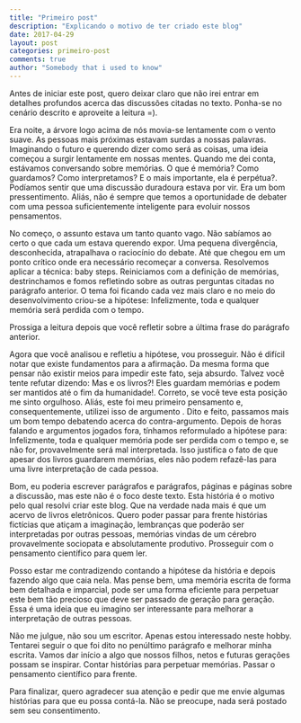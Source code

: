 ```yaml
---
title: "Primeiro post"
description: "Explicando o motivo de ter criado este blog"
date: 2017-04-29
layout: post
categories: primeiro-post
comments: true
author: "Somebody that i used to know"
---
```


<p>Antes de iniciar este post, quero deixar claro que não irei entrar em detalhes profundos
 acerca das discussões citadas no texto. Ponha-se no cenário descrito e aproveite a leitura =).</p>

<p>Era noite, a árvore logo acima de nós movia-se lentamente com o vento suave. As pessoas mais próximas estavam surdas
 a nossas palavras. Imaginando o futuro e querendo dizer como será as coisas, uma ideia começou a surgir lentamente em nossas mentes. Quando me
 dei conta, estávamos conversando sobre memórias. O que é memória? Como guardamos? Como interpretamos? E o mais importante, ela é perpétua?.
 Podíamos sentir que uma discussão duradoura estava por vir. Era um bom pressentimento. Aliás, não é sempre que temos a oportunidade de debater
  com uma pessoa suficientemente inteligente para evoluir nossos pensamentos.</p>

<p>No começo, o assunto estava um tanto quanto vago. Não sabíamos ao certo o que cada um estava
querendo expor. Uma pequena divergência, desconhecida, atrapalhava o raciocínio do debate. Até que chegou em um ponto crítico onde era necessário recomeçar a
conversa. Resolvemos aplicar a técnica: baby steps. Reiniciamos com a definição de memórias, destrinchamos e fomos refletindo
sobre as outras perguntas citadas no parágrafo anterior. O tema foi ficando cada vez mais claro e no meio do desenvolvimento criou-se a hipótese:
 Infelizmente, toda e qualquer memória será perdida com o tempo.</p>

<p>Prossiga a leitura depois que você refletir sobre a última frase do parágrafo anterior.</p>

<p>Agora que você analisou e refletiu a hipótese, vou prosseguir. Não é difícil notar
 que existe fundamentos para a afirmação. Da mesma forma que pensar não existir meios para impedir este fato, seja absurdo. Talvez você tente
 refutar dizendo: Mas e os livros?! Eles guardam memórias e podem ser mantidos até o fim da humanidade!. Correto, se você teve esta posição me
 sinto orgulhoso. Aliás, este foi meu primeiro pensamento e, consequentemente, utilizei isso de argumento   . Dito e feito, passamos
 mais um bom tempo debatendo acerca do contra-argumento. Depois de horas falando e argumentos jogados fora, tínhamos reformulado a hipótese para: Infelizmente, toda e qualquer
 memória pode ser perdida com o tempo e, se não for, provavelmente será mal interpretada. Isso justifica o fato de que apesar dos livros guardarem memórias,
  eles não podem refazê-las para uma livre interpretação de cada pessoa.</p>

<p>Bom, eu poderia escrever parágrafos e parágrafos, páginas e páginas sobre a discussão, mas
este não é o foco deste texto. Esta história é o motivo pelo qual resolvi criar este blog. Que na verdade nada mais é que um acervo de livros
eletrônicos. Quero poder passar para frente histórias fictícias que atiçam a imaginação, lembranças que poderão ser interpretadas por outras
pessoas, memórias vindas de um cérebro provavelmente sociopata e absolutamente produtivo. Prosseguir com o pensamento científico para quem ler.</p>

<p>Posso estar me contradizendo contando a hipótese da história e depois fazendo algo que caia
nela. Mas pense bem, uma memória escrita de forma bem detalhada e imparcial, pode ser uma forma eficiente para perpetuar este bem tão precioso que
deve ser passado de geração para geração. Essa é uma ideia que eu imagino ser interessante para melhorar a interpretação de outras pessoas.</p>

<p>Não me julgue, não sou um escritor. Apenas estou interessado neste hobby. Tentarei seguir o que
foi dito no penúltimo parágrafo e melhorar minha escrita. Vamos dar início a algo que nossos filhos, netos e futuras gerações possam se inspirar.
 Contar histórias para perpetuar memórias. Passar o pensamento científico para frente.</p>

<p>Para finalizar, quero agradecer sua atenção e pedir que me envie algumas histórias para que eu
possa contá-la. Não se preocupe, nada será postado sem seu consentimento.</p>
